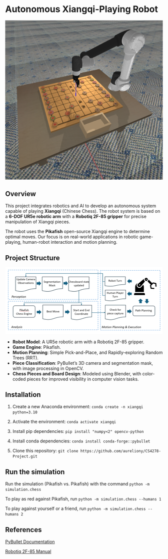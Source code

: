 # Autonomous Xiangqi-Playing Robot

![PyBullet Simulation](imgs/simulation.png)

## Overview

This project integrates robotics and AI to develop an autonomous system capable of playing **Xiangqi** (Chinese Chess). The robot system is based on a **6-DOF UR5e robotic arm** with a **Robotiq 2F-85 gripper** for precise manipulation of Xiangqi pieces.

The robot uses the **Pikafish** open-source Xiangqi engine to determine optimal moves. Our focus is on real-world applications in robotic game-playing, human-robot interaction and motion planning.

## Project Structure

![Project Structure](imgs/project_structure.png)

- **Robot Model**: A UR5e robotic arm with a Robotiq 2F-85 gripper.
- **Game Engine**: Pikafish.
- **Motion Planning**: Simple Pick-and-Place, and Rapidly-exploring Random Trees (RRT).
- **Piece Classification**: PyBullet’s 3D camera and segmentation mask, with image processing in OpenCV.
- **Chess Pieces and Board Design**: Modeled using Blender, with color-coded pieces for improved visibility in computer vision tasks.

## Installation

1. Create a new Anaconda environment: `conda create -n xiangqi python=3.10`

1. Activate the environment: `conda activate xiangqi`

1. Install pip dependencies: `pip install "numpy<2" opencv-python`

1. Install conda dependencies: `conda install conda-forge::pybullet`

1. Clone this repository: `git clone https://github.com/aureliony/CS4278-Project.git`

## Run the simulation

Run the simulation (Pikafish vs. Pikafish) with the command `python -m simulation.chess`

To play as red against Pikafish, run `python -m simulation.chess --humans 1`

To play against yourself or a friend, run `python -m simulation.chess --humans 2`

## References

[PyBullet Documentation](https://pybullet.org/wordpress/index.php/forum-2/)

[Robotiq 2F-85 Manual](https://assets.robotiq.com/website-assets/support_documents/document/2F-85_2F-140_Instruction_Manual_e-Series_PDF_20190206.pdf)
